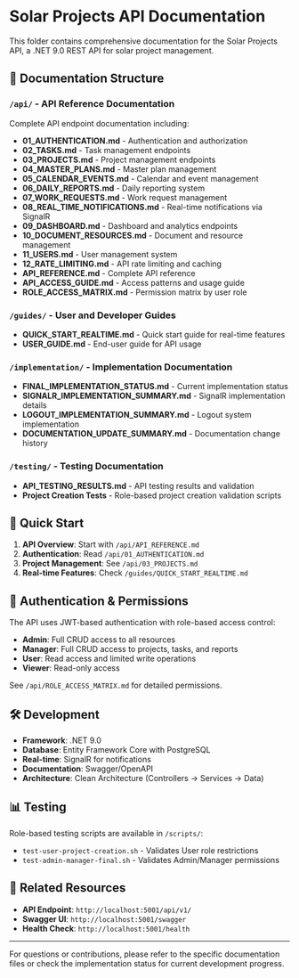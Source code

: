 # Solar Projects API Documentation

This folder contains comprehensive documentation for the Solar Projects API, a .NET 9.0 REST API for solar project management.

## 📁 Documentation Structure

### `/api/` - API Reference Documentation
Complete API endpoint documentation including:
- **01_AUTHENTICATION.md** - Authentication and authorization
- **02_TASKS.md** - Task management endpoints
- **03_PROJECTS.md** - Project management endpoints  
- **04_MASTER_PLANS.md** - Master plan management
- **05_CALENDAR_EVENTS.md** - Calendar and event management
- **06_DAILY_REPORTS.md** - Daily reporting system
- **07_WORK_REQUESTS.md** - Work request management
- **08_REAL_TIME_NOTIFICATIONS.md** - Real-time notifications via SignalR
- **09_DASHBOARD.md** - Dashboard and analytics endpoints
- **10_DOCUMENT_RESOURCES.md** - Document and resource management
- **11_USERS.md** - User management system
- **12_RATE_LIMITING.md** - API rate limiting and caching
- **API_REFERENCE.md** - Complete API reference
- **API_ACCESS_GUIDE.md** - Access patterns and usage guide
- **ROLE_ACCESS_MATRIX.md** - Permission matrix by user role

### `/guides/` - User and Developer Guides
- **QUICK_START_REALTIME.md** - Quick start guide for real-time features
- **USER_GUIDE.md** - End-user guide for API usage

### `/implementation/` - Implementation Documentation
- **FINAL_IMPLEMENTATION_STATUS.md** - Current implementation status
- **SIGNALR_IMPLEMENTATION_SUMMARY.md** - SignalR implementation details
- **LOGOUT_IMPLEMENTATION_SUMMARY.md** - Logout system implementation
- **DOCUMENTATION_UPDATE_SUMMARY.md** - Documentation change history

### `/testing/` - Testing Documentation
- **API_TESTING_RESULTS.md** - API testing results and validation
- **Project Creation Tests** - Role-based project creation validation scripts

## 🚀 Quick Start

1. **API Overview**: Start with `/api/API_REFERENCE.md`
2. **Authentication**: Read `/api/01_AUTHENTICATION.md`
3. **Project Management**: See `/api/03_PROJECTS.md`
4. **Real-time Features**: Check `/guides/QUICK_START_REALTIME.md`

## 🔐 Authentication & Permissions

The API uses JWT-based authentication with role-based access control:

- **Admin**: Full CRUD access to all resources
- **Manager**: Full CRUD access to projects, tasks, and reports
- **User**: Read access and limited write operations
- **Viewer**: Read-only access

See `/api/ROLE_ACCESS_MATRIX.md` for detailed permissions.

## 🛠️ Development

- **Framework**: .NET 9.0
- **Database**: Entity Framework Core with PostgreSQL
- **Real-time**: SignalR for notifications
- **Documentation**: Swagger/OpenAPI
- **Architecture**: Clean Architecture (Controllers → Services → Data)

## 📊 Testing

Role-based testing scripts are available in `/scripts/`:
- `test-user-project-creation.sh` - Validates User role restrictions
- `test-admin-manager-final.sh` - Validates Admin/Manager permissions

## 🔗 Related Resources

- **API Endpoint**: `http://localhost:5001/api/v1/`
- **Swagger UI**: `http://localhost:5001/swagger`
- **Health Check**: `http://localhost:5001/health`

---

For questions or contributions, please refer to the specific documentation files or check the implementation status for current development progress.
